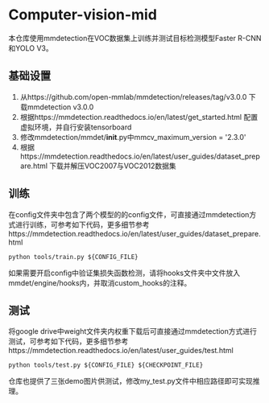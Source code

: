# Computer-vision-mid

本仓库使用mmdetection在VOC数据集上训练并测试目标检测模型Faster R-CNN和YOLO V3。

## 基础设置

1. 从https://github.com/open-mmlab/mmdetection/releases/tag/v3.0.0 下载mmdetection v3.0.0
2. 根据https://mmdetection.readthedocs.io/en/latest/get_started.html 配置虚拟环境，并自行安装tensorboard
3. 修改mmdetection/mmdet/__init__.py中mmcv_maximum_version = '2.3.0'
4. 根据https://mmdetection.readthedocs.io/en/latest/user_guides/dataset_prepare.html 下载并解压VOC2007与VOC2012数据集

## 训练

在config文件夹中包含了两个模型的的config文件，可直接通过mmdetection方式进行训练，可参考如下代码，更多细节参考https://mmdetection.readthedocs.io/en/latest/user_guides/dataset_prepare.html

`
python tools/train.py ${CONFIG_FILE}
`

如果需要开启config中验证集损失函数检测，请将hooks文件夹中文件放入mmdet/engine/hooks内，并取消custom_hooks的注释。

## 测试

将google drive中weight文件夹内权重下载后可直接通过mmdetection方式进行测试，可参考如下代码，更多细节参考https://mmdetection.readthedocs.io/en/latest/user_guides/test.html

`
python tools/test.py ${CONFIG_FILE} ${CHECKPOINT_FILE}
`

仓库也提供了三张demo图片供测试，修改my_test.py文件中相应路径即可实现推理。
